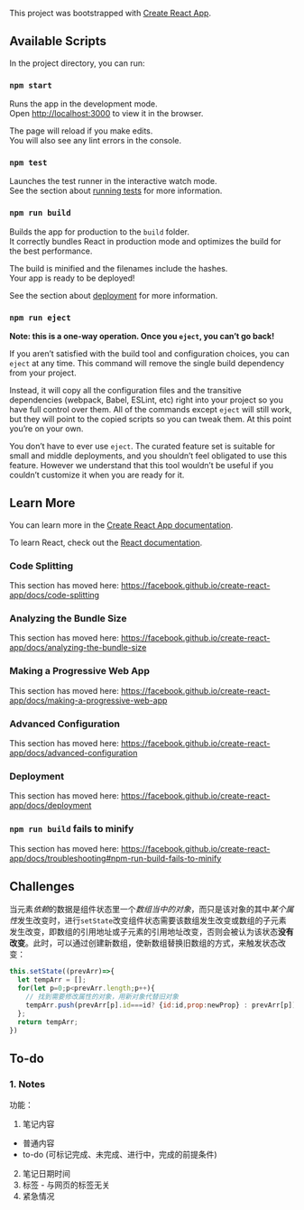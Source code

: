 This project was bootstrapped with [Create React App](https://github.com/facebook/create-react-app).

## Available Scripts

In the project directory, you can run:

### `npm start`

Runs the app in the development mode.<br />
Open [http://localhost:3000](http://localhost:3000) to view it in the browser.

The page will reload if you make edits.<br />
You will also see any lint errors in the console.

### `npm test`

Launches the test runner in the interactive watch mode.<br />
See the section about [running tests](https://facebook.github.io/create-react-app/docs/running-tests) for more information.

### `npm run build`

Builds the app for production to the `build` folder.<br />
It correctly bundles React in production mode and optimizes the build for the best performance.

The build is minified and the filenames include the hashes.<br />
Your app is ready to be deployed!

See the section about [deployment](https://facebook.github.io/create-react-app/docs/deployment) for more information.

### `npm run eject`

**Note: this is a one-way operation. Once you `eject`, you can’t go back!**

If you aren’t satisfied with the build tool and configuration choices, you can `eject` at any time. This command will remove the single build dependency from your project.

Instead, it will copy all the configuration files and the transitive dependencies (webpack, Babel, ESLint, etc) right into your project so you have full control over them. All of the commands except `eject` will still work, but they will point to the copied scripts so you can tweak them. At this point you’re on your own.

You don’t have to ever use `eject`. The curated feature set is suitable for small and middle deployments, and you shouldn’t feel obligated to use this feature. However we understand that this tool wouldn’t be useful if you couldn’t customize it when you are ready for it.

## Learn More

You can learn more in the [Create React App documentation](https://facebook.github.io/create-react-app/docs/getting-started).

To learn React, check out the [React documentation](https://reactjs.org/).

### Code Splitting

This section has moved here: https://facebook.github.io/create-react-app/docs/code-splitting

### Analyzing the Bundle Size

This section has moved here: https://facebook.github.io/create-react-app/docs/analyzing-the-bundle-size

### Making a Progressive Web App

This section has moved here: https://facebook.github.io/create-react-app/docs/making-a-progressive-web-app

### Advanced Configuration

This section has moved here: https://facebook.github.io/create-react-app/docs/advanced-configuration

### Deployment

This section has moved here: https://facebook.github.io/create-react-app/docs/deployment

### `npm run build` fails to minify

This section has moved here: https://facebook.github.io/create-react-app/docs/troubleshooting#npm-run-build-fails-to-minify

## Challenges
当元素*依赖*的数据是组件状态里一个*数组当中的对象*，而只是该对象的其中*某个属性*发生改变时，进行`setState`改变组件状态需要该数组发生改变或数组的子元素发生改变，即数组的引用地址或子元素的引用地址改变，否则会被认为该状态**没有改变**。此时，可以通过创建新数组，使新数组替换旧数组的方式，来触发状态改变：
```js
this.setState((prevArr)=>{
  let tempArr = []; 
  for(let p=0;p<prevArr.length;p++){
    // 找到需要修改属性的对象，用新对象代替旧对象
    tempArr.push(prevArr[p].id===id? {id:id,prop:newProp} : prevArr[p]);
  };
  return tempArr;
})
```

## To-do
### 1. Notes
功能：
1. 笔记内容
+ 普通内容
+ to-do (可标记完成、未完成、进行中，完成的前提条件)
2. 笔记日期时间
3. 标签 - 与网页的标签无关
4. 紧急情况
